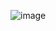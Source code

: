 ![image](https://github.com/DzhigaDzhiga/No-Private-Life/assets/144116592/0185bc8c-1a37-469c-a97f-df153fcad8e4)
